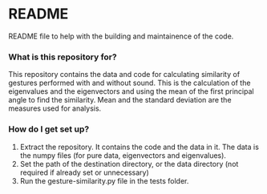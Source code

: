 # README #
README file to help with the building and maintainence of the code.

### What is this repository for? ###

This repository contains the data and code for calculating similarity of gestures performed with and without sound. 
This is the calculation of the eigenvalues and the eigenvectors and using the mean of the first principal angle to find the similarity.
Mean and the standard deviation are the measures used for analysis. 

### How do I get set up? ###

1. Extract the repository. It contains the code and the data in it. The data is the numpy files (for pure data, eigenvectors and eigenvalues).
2. Set the path of the destination directory, or the data directory (not required if already set or unnecessary)
3. Run the gesture-similarity.py file in the tests folder. 
